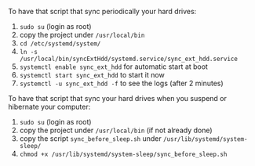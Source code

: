 To have that script that sync periodically your hard drives:
  1. ``sudo su`` (login as root)
  2. copy the project under ``/usr/local/bin``
  3. ``cd /etc/systemd/system/``
  4. ``ln -s /usr/local/bin/syncExtHdd/systemd.service/sync_ext_hdd.service``
  5. ``systemctl enable sync_ext_hdd`` for automatic start at boot
  6. ``systemctl start sync_ext_hdd`` to start it now
  7. ``systemctl -u sync_ext_hdd -f`` to see the logs (after 2 minutes)

To have that script that sync your hard drives when you suspend or hibernate your computer:
  1. ``sudo su`` (login as root)
  2. copy the project under ``/usr/local/bin`` (if not already done)
  3. copy the script ``sync_before_sleep.sh`` under ``/usr/lib/systemd/system-sleep/``
  4. ``chmod +x /usr/lib/systemd/system-sleep/sync_before_sleep.sh``